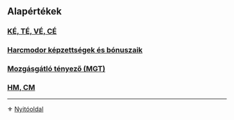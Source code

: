 ## Alapértékek

### [KÉ, TÉ, VÉ, CÉ](062_01_ke_te_ve_ce.md)

### [Harcmodor képzettségek és bónuszaik](062_02_harcmodor_kepzettsegek_es_bonuszaik.md)

### [Mozgásgátló tényező (MGT)](062_03_MGT_99.md)

### [HM, CM](062_04_hm_cm.md)

---

⚜️ [Nyitóoldal](start.md#6-harcrendszer-%EF%B8%8F)
